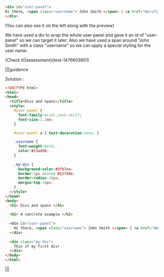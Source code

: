 ```html
<div id="user-panel">
Hi there, <span class="username"> John Smith </span> | <a href="#profile"> Profile </a> | <a href="#logout"> Logout </a>
</div>
```

(You can also see it on the left along with the preview)

We have used a div to wrap the whole user panel and gave it an id of "user-panel" so we can target it later.
Also we have used a span around "John Smith" with a class "username" so we can apply a special styling for the user name.

{Check It!|assessment}(test-1476603851)

|||guidance

Solution :

```html
<!DOCTYPE html>
<html>
<head>
  <title>Divs and spans</title>
  <style>
    #user-panel {
      font-family:Arial,sans-serif;
      font-size:1.2em;
    }

    #user-panel a { text-decoration:none; }

    .username {
      font-weight:bold;
      color:#13ad58;
    }
    
    .my-div {
      background-color:#3fb7ea;
      border:1px dashed #12749e;
      border-radius:10px;
      margin-top:10px;
    }
  </style>
</head>
<body>
  <h1> Divs and spans </h1>
  
  <h2> A concrete example </h2>
  
  <div id="user-panel">
    Hi there, <span class="username"> John Smith </span> | <a href="#profile">Profile</a> | <a href="#logout">Logout</a>
  </div>
  
  <div class="my-div">
    This if my first div!
  </div>
</body>
</html>
```

|||